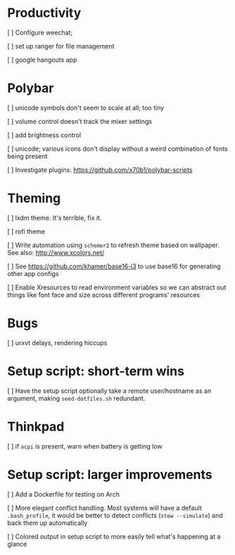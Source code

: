 # Productivity 

[ ] Configure weechat;

[ ] set up ranger for file management

[ ] google hangouts app


# Polybar

[ ] unicode symbols don't seem to scale at all; too tiny

[ ] volume control doesn't track the mixer settings

[ ] add brightness control

[ ] unicode; various icons don't display without a weird combination of fonts
	being present

[ ] Investigate plugins: https://github.com/x70b1/polybar-scripts


# Theming

[ ] lxdm theme. It's terrible, fix it.

[ ] rofi theme

[ ] Write automation using `schemer2` to refresh theme based on wallpaper.
	See also: http://www.xcolors.net/

[ ] See https://github.com/khamer/base16-i3 to use base16 for generating other app configs

[ ] Enable Xresources to read environment variables so we can abstract out
	things like font face and size across different programs' resources


# Bugs

[ ] urxvt delays, rendering hiccups


# Setup script: short-term wins

[ ] Have the setup script optionally take a remote user/hostname as an argument,
    making `seed-dotfiles.sh` redundant.


# Thinkpad

[ ] if `acpi` is present, warn when battery is getting low


# Setup script: larger improvements

[ ] Add a Dockerfile for testing on Arch

[ ] More elegant conflict handling. Most systems will have a default `.bash_profile`,
    it would be better to detect conflicts (`stow --simulate`) and back them up
    automatically

[ ] Colored output in setup script to more easily tell what's happening at a glance

